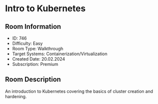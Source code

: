 ﻿# Intro to Kubernetes

## Room Information
- ID: 746
- Difficulty: Easy
- Room Type: Walkthrough
- Target Systems: Containerization/Virtualization
- Created Date: 20.02.2024
- Subscription: Premium

## Room Description
An introduction to Kubernetes covering the basics of cluster creation and hardening.
